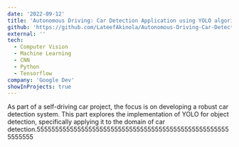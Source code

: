 ```yaml
---
date: '2022-09-12'
title: 'Autonomous Driving: Car Detection Application using YOLO algorithm'
github: 'https://github.com/LateefAkinola/Autonomous-Driving-Car-Detection-using-YOLO-algorithm'
external: ''
tech:
  - Computer Vision
  - Machine Learning
  - CNN
  - Python
  - Tensorflow
company: 'Google Dev'
showInProjects: true
---
```


As part of a self-driving car project, the focus is on developing a robust car detection system. This part explores the implementation of YOLO for object detection, specifically applying it to the domain of car detection.55555555555555555555555555555555555555555555555555555555555